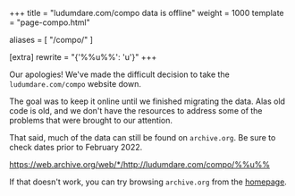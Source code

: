 +++
title = "ludumdare.com/compo data is offline"
weight = 1000
template = "page-compo.html"

aliases = [
	"/compo/"
]

[extra]
rewrite = "{'%%u%%': 'u'}"
+++

Our apologies! We've made the difficult decision to take the `ludumdare.com/compo` website down. 

The goal was to keep it online until we finished migrating the data. Alas old code is old, and we don't have the resources to address some of the problems that were brought to our attention.

That said, much of the data can still be found on `archive.org`. Be sure to check dates prior to February 2022.

<https://web.archive.org/web/*/http://ludumdare.com/compo/%%u%%>

If that doesn't work, you can try browsing `archive.org` from the [homepage](https://web.archive.org/web/*/http://ludumdare.com/compo/).

